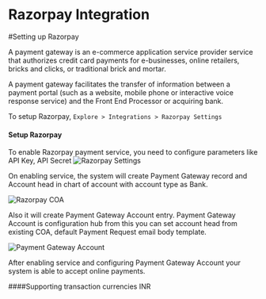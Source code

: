<!-- add-breadcrumbs -->
# Razorpay Integration

#Setting up Razorpay

A payment gateway is an e-commerce application service provider service that authorizes credit card payments for e-businesses, online retailers, bricks and clicks, or traditional brick and mortar.

A payment gateway facilitates the transfer of information between a payment portal (such as a website, mobile phone or interactive voice response service) and the Front End Processor or acquiring bank.

To setup Razorpay,
`Explore > Integrations > Razorpay Settings`

#### Setup  Razorpay 

To enable Razorpay payment service, you need to configure parameters like API Key, API Secret
<img class="screenshot" alt="Razorpay Settings" src="/docs/assets/img/setup/integrations/razorpay_settings.png">

On enabling service, the system will create Payment Gateway record and Account head in chart of account with account type as Bank.

<img class="screenshot" alt="Razorpay COA" src="/docs/assets/img/setup/integrations/razorpay_coa.png">

Also it will create Payment Gateway Account entry. Payment Gateway Account is configuration hub from this you can set account head from existing COA, default Payment Request email body template.

<img class="screenshot" alt="Payment Gateway Account" src="/docs/assets/img/setup/integrations/payment_gateway_account_razorpay.png">

After enabling service and configuring Payment Gateway Account your system is able to accept online payments.

####Supporting transaction currencies
INR
